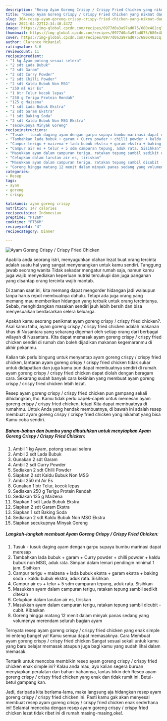 ```yaml
---
description: "Resep Ayam Goreng Crispy / Crispy Fried Chicken yang nikmat dan Mudah Dibuat"
title: "Resep Ayam Goreng Crispy / Crispy Fried Chicken yang nikmat dan Mudah Dibuat"
slug: 364-resep-ayam-goreng-crispy-crispy-fried-chicken-yang-nikmat-dan-mudah-dibuat
date: 2021-04-22T12:34:40.447Z
image: https://img-global.cpcdn.com/recipes/0977d0a3a97ad075/680x482cq70/ayam-goreng-crispy-crispy-fried-chicken-foto-resep-utama.jpg
thumbnail: https://img-global.cpcdn.com/recipes/0977d0a3a97ad075/680x482cq70/ayam-goreng-crispy-crispy-fried-chicken-foto-resep-utama.jpg
cover: https://img-global.cpcdn.com/recipes/0977d0a3a97ad075/680x482cq70/ayam-goreng-crispy-crispy-fried-chicken-foto-resep-utama.jpg
author: Clarence McDaniel
ratingvalue: 3.6
reviewcount: 11
recipeingredient:
- "1 kg Ayam potong sesuai selera"
- "2 sdt Lada Bubuk"
- "2 sdt Garam"
- "2 sdt Curry Powder"
- "2 sdt Chilli Powder"
- "2 sdt Kaldu Bubuk Non MSG"
- "250 ml Air Es"
- "1 btr Telur kocok lepas"
- "250 g Terigu Protein Rendah"
- "125 g Maizena"
- "1 sdt Lada Bubuk Ekstra"
- "2 sdt Garam Ekstra"
- "1 sdt Baking Soda"
- "2 sdt Kaldu Bubuk Non MSG Ekstra"
- "secukupnya Minyak Goreng"
recipeinstructions:
- "Tusuk - tusuk daging ayam dengan garpu supaya bumbu marinasi dapat meresap"
- "Tambahkan lada bubuk + garam + Curry powder + chilli powder + kaldu bubuk non MSG, aduk rata. Simpan dalam lemari pendingin minimal 1 jam. Sisihkan"
- "Campur terigu + maizena + lada bubuk ekstra + garam ekstra + baking soda + kaldu bubuk ekstra, aduk rata. Sisihkan"
- "Campur air es + telur + 5 sdm campuran tepung, aduk rata. Sisihkan"
- "Masukkan ayam dalam campuran terigu, ratakan tepung sambil sedikit ditekan"
- "Celupkan dalam larutan air es, tiriskan"
- "Masukkan ayam dalam campuran terigu, ratakan tepung sambil dicubit - cubit. Kibaskan"
- "Goreng hingga matang 12 menit dalam minyak panas sedang yang volumenya merendam seluruh bagian ayam"
categories:
- Resep
tags:
- ayam
- goreng
- crispy

katakunci: ayam goreng crispy 
nutrition: 147 calories
recipecuisine: Indonesian
preptime: "PT26M"
cooktime: "PT36M"
recipeyield: "4"
recipecategory: Dinner

---
```



![Ayam Goreng Crispy / Crispy Fried Chicken](https://img-global.cpcdn.com/recipes/0977d0a3a97ad075/680x482cq70/ayam-goreng-crispy-crispy-fried-chicken-foto-resep-utama.jpg)

Apabila anda seorang istri, menyuguhkan olahan lezat buat orang tercinta adalah suatu hal yang sangat menyenangkan untuk kamu sendiri. Tanggung jawab seorang  wanita Tidak sekadar mengatur rumah saja, namun kamu juga wajib menyediakan keperluan nutrisi tercukupi dan juga panganan yang disantap orang tercinta wajib mantab.

Di zaman  saat ini, kita memang dapat mengorder hidangan jadi walaupun tanpa harus repot membuatnya dahulu. Tetapi ada juga orang yang memang mau memberikan hidangan yang terbaik untuk orang tercintanya. Sebab, menghidangkan masakan sendiri jauh lebih bersih dan bisa menyesuaikan berdasarkan selera keluarga. 



Apakah kamu seorang penikmat ayam goreng crispy / crispy fried chicken?. Asal kamu tahu, ayam goreng crispy / crispy fried chicken adalah makanan khas di Nusantara yang sekarang digemari oleh setiap orang dari berbagai wilayah di Nusantara. Kita dapat memasak ayam goreng crispy / crispy fried chicken sendiri di rumah dan boleh dijadikan makanan kegemaranmu di akhir pekanmu.

Kalian tak perlu bingung untuk menyantap ayam goreng crispy / crispy fried chicken, lantaran ayam goreng crispy / crispy fried chicken tidak sukar untuk didapatkan dan juga kamu pun dapat membuatnya sendiri di rumah. ayam goreng crispy / crispy fried chicken dapat diolah dengan beragam cara. Sekarang sudah banyak cara kekinian yang membuat ayam goreng crispy / crispy fried chicken lebih lezat.

Resep ayam goreng crispy / crispy fried chicken pun gampang sekali dihidangkan, lho. Kamu tidak perlu capek-capek untuk memesan ayam goreng crispy / crispy fried chicken, tetapi Kita dapat membuatnya di rumahmu. Untuk Anda yang hendak membuatnya, di bawah ini adalah resep membuat ayam goreng crispy / crispy fried chicken yang nikamat yang bisa Kamu coba sendiri.

<!--inarticleads1-->

##### Bahan-bahan dan bumbu yang dibutuhkan untuk menyiapkan Ayam Goreng Crispy / Crispy Fried Chicken:

1. Ambil 1 kg Ayam, potong sesuai selera
1. Ambil 2 sdt Lada Bubuk
1. Gunakan 2 sdt Garam
1. Ambil 2 sdt Curry Powder
1. Sediakan 2 sdt Chilli Powder
1. Siapkan 2 sdt Kaldu Bubuk Non MSG
1. Ambil 250 ml Air Es
1. Gunakan 1 btr Telur, kocok lepas
1. Sediakan 250 g Terigu Protein Rendah
1. Sediakan 125 g Maizena
1. Siapkan 1 sdt Lada Bubuk Ekstra
1. Siapkan 2 sdt Garam Ekstra
1. Siapkan 1 sdt Baking Soda
1. Sediakan 2 sdt Kaldu Bubuk Non MSG Ekstra
1. Siapkan secukupnya Minyak Goreng




<!--inarticleads2-->

##### Langkah-langkah membuat Ayam Goreng Crispy / Crispy Fried Chicken:

1. Tusuk - tusuk daging ayam dengan garpu supaya bumbu marinasi dapat meresap
1. Tambahkan lada bubuk + garam + Curry powder + chilli powder + kaldu bubuk non MSG, aduk rata. Simpan dalam lemari pendingin minimal 1 jam. Sisihkan
1. Campur terigu + maizena + lada bubuk ekstra + garam ekstra + baking soda + kaldu bubuk ekstra, aduk rata. Sisihkan
1. Campur air es + telur + 5 sdm campuran tepung, aduk rata. Sisihkan
1. Masukkan ayam dalam campuran terigu, ratakan tepung sambil sedikit ditekan
1. Celupkan dalam larutan air es, tiriskan
1. Masukkan ayam dalam campuran terigu, ratakan tepung sambil dicubit - cubit. Kibaskan
1. Goreng hingga matang 12 menit dalam minyak panas sedang yang volumenya merendam seluruh bagian ayam




Ternyata resep ayam goreng crispy / crispy fried chicken yang enak simple ini enteng banget ya! Kamu semua dapat memasaknya. Cara Membuat ayam goreng crispy / crispy fried chicken Sangat sesuai sekali untuk kamu yang baru belajar memasak ataupun juga bagi kamu yang sudah lihai dalam memasak.

Tertarik untuk mencoba membikin resep ayam goreng crispy / crispy fried chicken enak simple ini? Kalau anda mau, ayo kalian segera buruan menyiapkan peralatan dan bahan-bahannya, lantas bikin deh Resep ayam goreng crispy / crispy fried chicken yang enak dan tidak rumit ini. Betul-betul gampang kan. 

Jadi, daripada kita berlama-lama, maka langsung aja hidangkan resep ayam goreng crispy / crispy fried chicken ini. Pasti kamu gak akan menyesal membuat resep ayam goreng crispy / crispy fried chicken enak sederhana ini! Selamat mencoba dengan resep ayam goreng crispy / crispy fried chicken lezat tidak ribet ini di rumah masing-masing,oke!.

